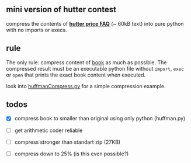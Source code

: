## mini version of hutter contest
compress the contents of [**hutter price FAQ**](http://prize.hutter1.net/hfaq.htm#about) (~ 60kB text) into pure python with no imports or execs.

## rule
The only rule: compress content of [book](./book) as much as possible. The compressed result must be an executable python file without `import`, `exec` or `open` that prints the exact book content when executed.

look into [huffmanCompress.py](./huffmanCompress.py) for a simple compression example.


## todos

 - [x] compress book to smaller than original using only python (huffman.py)
 - [ ] get arithmetic coder reliable
 - [ ] compress stronger than standart zip (27KB)
 - [ ] compress down to 25% (is this even possible?)
 
